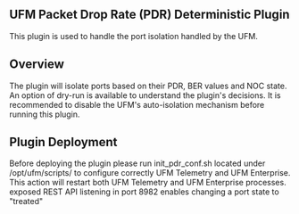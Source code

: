 UFM Packet Drop Rate (PDR) Deterministic Plugin
--------------------------------------------------------


This plugin is used to handle the port isolation handled by the UFM. 

Overview
--------------------------------------------------------

The plugin will isolate ports based on their PDR, BER values and NOC state. An option of dry-run is available to understand the plugin's decisions. It is recommended to disable the UFM's auto-isolation mechanism before running this plugin.



Plugin Deployment
--------------------------------------------------------

Before deploying the plugin please run init_pdr_conf.sh located under /opt/ufm/scripts/ to configure correctly UFM Telemetry and UFM Enterprise. This action will restart both UFM Telemetry and UFM Enterprise processes.
exposed REST API listening in port 8982 enables changing a port state to "treated"